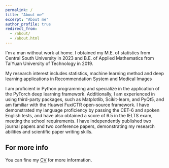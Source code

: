 ```yaml
---
permalink: /
title: "About me"
excerpt: "About me"
author_profile: true
redirect_from: 
  - /about/
  - /about.html
---
```


I'm a man without work at home. I obtained my M.E. of statistics from Central South University in 2023 and B.E. of Applied Mathematics from TaiYuan University of Technology in 2019.

My research interest includes statistics, machine learning method and deep learning applications in Recommendation System and Medical Images

I am proficient in Python programming and specialize in the application of the PyTorch deep learning framework. Additionally, I am experienced in using third-party packages, such as Matplotlib, Scikit-learn, and PyQt5, and am familiar with the Huawei FuxiCTR open-source framework. I have demonstrated my language proficiency by passing the CET-6 and spoken English tests, and have also obtained a score of 6.5 in the IELTS exam, meeting the school requirements. I have independently published two journal papers and two conference papers, demonstrating my research abilities and scientific paper writing skills.

For more info
------

You can fine my [CV]("../files.CV_Su_Ri.pdf") for more information.
